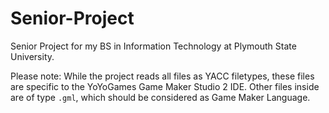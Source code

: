# Senior-Project
Senior Project for my BS in Information Technology at Plymouth State University.

Please note: While the project reads all files as YACC filetypes, these files are specific to the YoYoGames Game Maker Studio 2 IDE. Other files inside are of type `.gml`, which should be considered as Game Maker Language.
